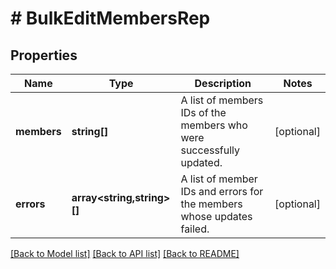 # # BulkEditMembersRep

## Properties

Name | Type | Description | Notes
------------ | ------------- | ------------- | -------------
**members** | **string[]** | A list of members IDs of the members who were successfully updated. | [optional]
**errors** | **array<string,string>[]** | A list of member IDs and errors for the members whose updates failed. | [optional]

[[Back to Model list]](../../README.md#models) [[Back to API list]](../../README.md#endpoints) [[Back to README]](../../README.md)
